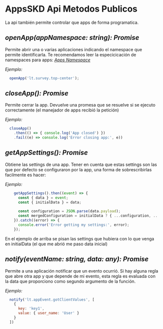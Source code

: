 # AppsSKD Api Metodos Publicos

La api también permite controlar que apps de forma programatica.

## *openApp(appNamespace: string): Promise<any>*

Permite abrir una o varias aplicaciones indicando el namespace que permite identificarla.
Te recomendamos leer la especicicación de namespaces para apps:
*[Apps Namespace](appsnamespace)*


*Ejemplo:*
```javascript
  openApp('lt.survey.top-center');
```

## *closeApp(): Promise*
Permite cerrar la app. Devuelve una promesa que se resuelve si 
se ejecuto correctamente (el manejador de apps recibió la petición)

*Ejemplo:*
```javascript
  closeApp()
    .then(() => { console.log('App closed') })
    .fail((e) => console.log('Error closing app:', e))
```

## *getAppSettings(): Promise*

Obtiene las settings de una app. Tener en cuenta que estas settings son las que por defecto se configuraron por la app, una forma de sobrescribirlas facilmente es hacer:

*Ejemplo:*
```javascript
    getAppSettings().then((event) => {
      const { data } = event;
      const { initialData } = data;
      
      const configuration = JSON.parse(data.payload);
      const mergedConfiguration = initialData ? { ...configuration, ...initialData.payload } : configuration;
    }).catch((error) => {
      console.error('Error getting my settings:', error);
    });
```

En el ejemplo de arriba se pisan las settings que hubiera con lo que venga en initialData (el que me abrió me paso data inicial) 

## *notify(eventName: string, data: any): Promise*

Permite a una aplicación notificar que un evento ocurrió. Si hay alguna regla que abre otra app y que depende de mi evento, esta regla es evaluada con la data que proporciono como segundo argumento de la función.

*Ejemplo:*
```javascript
  notify('lt.appEvent.gotClientValues', [
    {
      key: 'key1',
      value: { user_name: 'User' }
    }
  ])
```
